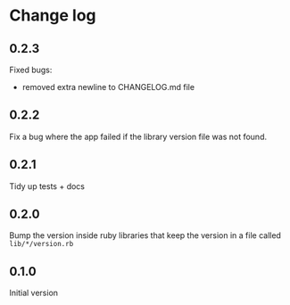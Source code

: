 # Change log

## 0.2.3

Fixed bugs:
- removed extra newline to CHANGELOG.md file

## 0.2.2

Fix a bug where the app failed if the library version file was not found.

## 0.2.1

Tidy up tests + docs

## 0.2.0

Bump the version inside ruby libraries that keep the version in a file called `lib/*/version.rb`

## 0.1.0

Initial version